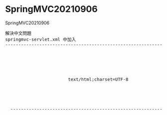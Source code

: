 # SpringMVC20210906
SpringMVC20210906

<pre>
解決中文問題
springmvc-servlet.xml 中加入
-------------------------------------------------------------------------------
	<!--  解決中文 -->
	<mvc:annotation-driven>
		<mvc:message-converters
			register-defaults="true">
			<bean
				class="org.springframework.http.converter.StringHttpMessageConverter">
				<property name="supportedMediaTypes">
					<list>
						<value>text/html;charset=UTF-8</value>
					</list>
				</property>
			</bean>
		</mvc:message-converters>
	</mvc:annotation-driven>
  -------------------------------------------------------------------------------
  </pre>
